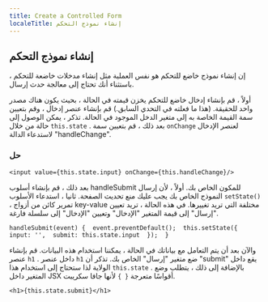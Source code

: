 ```yaml
---
title: Create a Controlled Form
localeTitle: إنشاء نموذج التحكم
---
```

## إنشاء نموذج التحكم

إن إنشاء نموذج خاضع للتحكم هو نفس العملية مثل إنشاء مدخلات خاضعة للتحكم ، باستثناء أنك تحتاج إلى معالجة حدث إرسال.

أولاً ، قم بإنشاء إدخال خاضع للتحكم يخزن قيمته في الحالة ، بحيث يكون هناك مصدر واحد للحقيقة. (هذا ما فعلته في التحدي السابق.) قم بإنشاء عنصر إدخال ، وقم بتعيين سمة القيمة الخاصة به إلى متغير الدخل الموجود في الحالة. تذكر ، يمكن الوصول إلى حالة من خلال `this.state` . بعد ذلك ، قم بتعيين سمة `onChange` لعنصر الإدخال لاستدعاء الدالة "handleChange".

### حل

 `<input value={this.state.input} onChange={this.handleChange}/> 
` 

بعد ذلك ، قم بإنشاء أسلوب handleSubmit للمكون الخاص بك. أولاً ، لأن إرسال النموذج الخاص بك يجب عليك منع تحديث الصفحة. ثانيا ، استدعاء الأسلوب `setState()` ، تمرير كائن من أزواج key-value مختلفة التي تريد تغييرها. في هذه الحالة ، تريد تعيين "إرسال" إلى قيمة المتغير "الإدخال" وتعيين "الإدخال" إلى سلسلة فارغة.

 `handleSubmit(event) { 
  event.preventDefault(); 
  this.setState({ 
    input: '', 
    submit: this.state.input 
  }); 
 } 
` 

والآن بعد أن يتم التعامل مع بياناتك في الحالة ، يمكننا استخدام هذه البيانات. قم بإنشاء عنصر `h1` . داخل عنصر `h1` ضع متغير "إرسال" الخاص بك. تذكر أن "submit" يقع داخل الولاية لذا ستحتاج إلى استخدام هذا `this.state` . بالإضافة إلى ذلك ، يتطلب وضع المتغير داخل JSX أقواسًا متعرجة `{ }` لأنها جافا سكريبت.

 `<h1>{this.state.submit}</h1> 
`